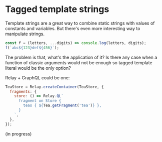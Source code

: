# Tagged template strings

Template strings are a great way to combine static strings with values of
constants and variables. But there's even more interesting way to manipulate
strings.

```javascript
const f = (letters, ...digits) => console.log(letters, digits);
f(`abc${123}def${456}`);
```

The problem is that, what's the application of it? Is there any case when a
function of classic arguments would not be enough so tagged template literal
would be the only option?

Relay + GraphQL could be one:

```javascript
TeaStore = Relay.createContainer(TeaStore, {
  fragments: {
    store: () => Relay.QL`
      fragment on Store {
        teas { ${Tea.getFragment('tea')} },
      }
    `,
  },
});
```

(in progress)

